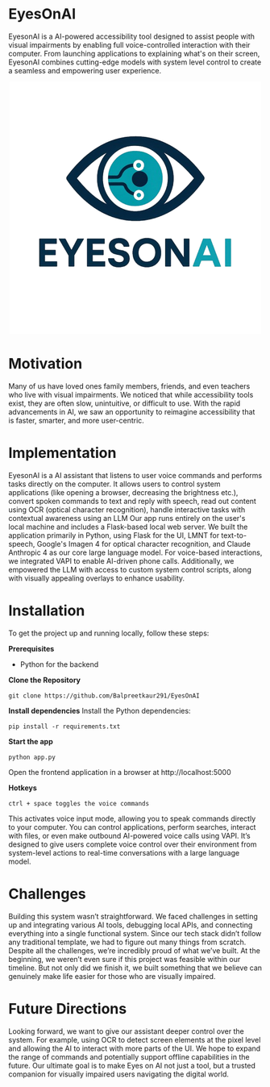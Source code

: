# EyesOnAI
EyesonAI is a AI-powered accessibility tool designed to assist people with visual impairments by enabling full voice-controlled interaction with their computer. From launching applications to explaining what's on their screen, EyesonAI combines cutting-edge models with system level control to create a seamless and empowering user experience.

<p align="center">
	<img width="500" src="https://github.com/Balpreetkaur291/EyesOnAI/blob/a464a98234220f9ce7c534e1246b421c2c08e090/logo.png">
</p>

# Motivation
Many of us have loved ones family members, friends, and even teachers who live with visual impairments. We noticed that while accessibility tools exist, they are often slow, unintuitive, or difficult to use. With the rapid advancements in AI, we saw an opportunity to reimagine accessibility that is faster, smarter, and more user-centric.

# Implementation
EyesonAI is a AI assistant that listens to user voice commands and performs tasks directly on the computer. It allows users to control system applications (like opening a browser, decreasing the brightness etc.), convert spoken commands to text and reply with speech, read out content using OCR (optical character recognition), handle interactive tasks with contextual awareness using an LLM
Our app runs entirely on the user's local machine and includes a Flask-based local web server. We built the application primarily in Python, using Flask for the UI, LMNT for text-to-speech, Google's Imagen 4 for optical character recognition, and Claude Anthropic 4 as our core large language model. For voice-based interactions, we integrated VAPI to enable AI-driven phone calls. Additionally, we empowered the LLM with access to custom system control scripts, along with visually appealing overlays to enhance usability.

# Installation
To get the project up and running locally, follow these steps:

**Prerequisites**
- Python for the backend

**Clone the Repository**
```
git clone https://github.com/Balpreetkaur291/EyesOnAI
```
**Install dependencies** 
Install the Python dependencies:
```
pip install -r requirements.txt
```
**Start the app**
```
python app.py
```
Open the frontend application in a browser at http://localhost:5000

**Hotkeys**
```
ctrl + space toggles the voice commands
```
This activates voice input mode, allowing you to speak commands directly to your computer. You can control applications, perform searches, interact with files, or even make outbound AI-powered voice calls using VAPI. It’s designed to give users complete voice control over their environment from system-level actions to real-time conversations with a large language model.

# Challenges
Building this system wasn’t straightforward. We faced challenges in setting up and integrating various AI tools, debugging local APIs, and connecting everything into a single functional system. Since our tech stack didn’t follow any traditional template, we had to figure out many things from scratch. Despite all the challenges, we’re incredibly proud of what we’ve built. At the beginning, we weren’t even sure if this project was feasible within our timeline. But not only did we finish it, we built something that we believe can genuinely make life easier for those who are visually impaired. 

# Future Directions
Looking forward, we want to give our assistant deeper control over the system. For example, using OCR to detect screen elements at the pixel level and allowing the AI to interact with more parts of the UI. We hope to expand the range of commands and potentially support offline capabilities in the future. Our ultimate goal is to make Eyes on AI not just a tool, but a trusted companion for visually impaired users navigating the digital world.

